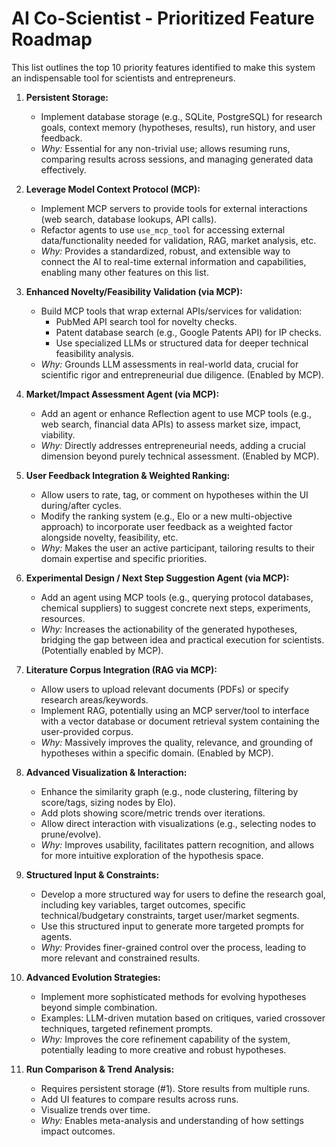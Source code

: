 # AI Co-Scientist - Prioritized Feature Roadmap

This list outlines the top 10 priority features identified to make this system an indispensable tool for scientists and entrepreneurs.

1.  **Persistent Storage:**
    *   Implement database storage (e.g., SQLite, PostgreSQL) for research goals, context memory (hypotheses, results), run history, and user feedback.
    *   *Why:* Essential for any non-trivial use; allows resuming runs, comparing results across sessions, and managing generated data effectively.

2.  **Leverage Model Context Protocol (MCP):**
    *   Implement MCP servers to provide tools for external interactions (web search, database lookups, API calls).
    *   Refactor agents to use `use_mcp_tool` for accessing external data/functionality needed for validation, RAG, market analysis, etc.
    *   *Why:* Provides a standardized, robust, and extensible way to connect the AI to real-time external information and capabilities, enabling many other features on this list.

3.  **Enhanced Novelty/Feasibility Validation (via MCP):**
    *   Build MCP tools that wrap external APIs/services for validation:
        *   PubMed API search tool for novelty checks.
        *   Patent database search (e.g., Google Patents API) for IP checks.
        *   Use specialized LLMs or structured data for deeper technical feasibility analysis.
    *   *Why:* Grounds LLM assessments in real-world data, crucial for scientific rigor and entrepreneurial due diligence. (Enabled by MCP).

4.  **Market/Impact Assessment Agent (via MCP):**
    *   Add an agent or enhance Reflection agent to use MCP tools (e.g., web search, financial data APIs) to assess market size, impact, viability.
    *   *Why:* Directly addresses entrepreneurial needs, adding a crucial dimension beyond purely technical assessment. (Enabled by MCP).

5.  **User Feedback Integration & Weighted Ranking:**
    *   Allow users to rate, tag, or comment on hypotheses within the UI during/after cycles.
    *   Modify the ranking system (e.g., Elo or a new multi-objective approach) to incorporate user feedback as a weighted factor alongside novelty, feasibility, etc.
    *   *Why:* Makes the user an active participant, tailoring results to their domain expertise and specific priorities.

6.  **Experimental Design / Next Step Suggestion Agent (via MCP):**
    *   Add an agent using MCP tools (e.g., querying protocol databases, chemical suppliers) to suggest concrete next steps, experiments, resources.
    *   *Why:* Increases the actionability of the generated hypotheses, bridging the gap between idea and practical execution for scientists. (Potentially enabled by MCP).

7.  **Literature Corpus Integration (RAG via MCP):**
    *   Allow users to upload relevant documents (PDFs) or specify research areas/keywords.
    *   Implement RAG, potentially using an MCP server/tool to interface with a vector database or document retrieval system containing the user-provided corpus.
    *   *Why:* Massively improves the quality, relevance, and grounding of hypotheses within a specific domain. (Enabled by MCP).

8.  **Advanced Visualization & Interaction:**
    *   Enhance the similarity graph (e.g., node clustering, filtering by score/tags, sizing nodes by Elo).
    *   Add plots showing score/metric trends over iterations.
    *   Allow direct interaction with visualizations (e.g., selecting nodes to prune/evolve).
    *   *Why:* Improves usability, facilitates pattern recognition, and allows for more intuitive exploration of the hypothesis space.

9.  **Structured Input & Constraints:**
    *   Develop a more structured way for users to define the research goal, including key variables, target outcomes, specific technical/budgetary constraints, target user/market segments.
    *   Use this structured input to generate more targeted prompts for agents.
    *   *Why:* Provides finer-grained control over the process, leading to more relevant and constrained results.

10. **Advanced Evolution Strategies:**
    *   Implement more sophisticated methods for evolving hypotheses beyond simple combination.
    *   Examples: LLM-driven mutation based on critiques, varied crossover techniques, targeted refinement prompts.
    *   *Why:* Improves the core refinement capability of the system, potentially leading to more creative and robust hypotheses.

11. **Run Comparison & Trend Analysis:**
    *   Requires persistent storage (#1). Store results from multiple runs.
    *   Add UI features to compare results across runs.
    *   Visualize trends over time.
    *   *Why:* Enables meta-analysis and understanding of how settings impact outcomes.

